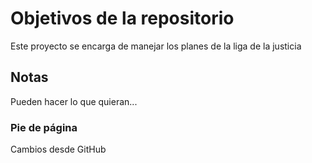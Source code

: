 # Objetivos de la repositorio

Este proyecto se encarga de manejar los planes de la liga de la justicia


## Notas
Pueden hacer lo que quieran...

### Pie de página
Cambios desde GitHub
